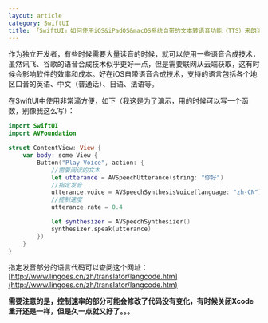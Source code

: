 ```yaml
---
layout: article
category: SwiftUI
title: 「SwiftUI」如何使用iOS&iPadOS&macOS系统自带的文本转语音功能（TTS）来朗读文本
---
```

<!-- excerpt-start -->
作为独立开发者，有些时候需要大量读音的时候，就可以使用一些语音合成技术，虽然讯飞、谷歌的语音合成技术似乎更好一点，但是需要联网从云端获取，这有时候会影响软件的效率和成本。好在iOS自带语音合成技术，支持的语言包括各个地区口音的英语、中文（普通话）、日语、法语等。

在SwiftUI中使用非常滴方便，如下（我这是为了演示，用的时候可以写一个函数，别像我这么写）：
```swift
import SwiftUI
import AVFoundation

struct ContentView: View {
    var body: some View {
        Button("Play Voice", action: {
			//需要阅读的文本
            let utterance = AVSpeechUtterance(string: "你好")
            //指定发音
            utterance.voice = AVSpeechSynthesisVoice(language: "zh-CN")
            //控制速度
            utterance.rate = 0.4

            let synthesizer = AVSpeechSynthesizer()
            synthesizer.speak(utterance)
        })
    }
}
```
指定发音部分的语言代码可以查阅这个网址：[http://www.lingoes.cn/zh/translator/langcode.htm](http://www.lingoes.cn/zh/translator/langcode.htm)

**需要注意的是，控制速率的部分可能会修改了代码没有变化，有时候关闭Xcode重开还是一样，但是久一点就又好了。。。**